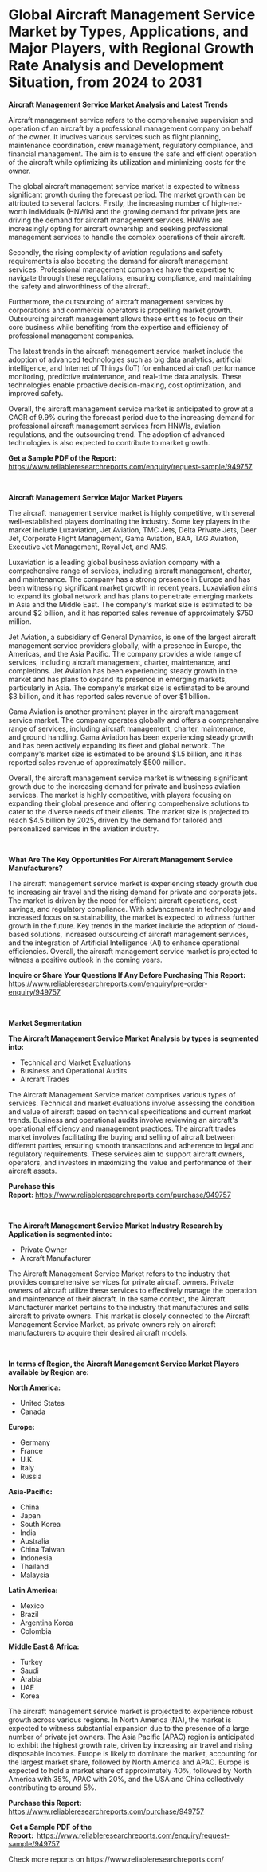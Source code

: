 <p><h1>Global Aircraft Management Service Market by Types, Applications, and Major Players, with Regional Growth Rate Analysis and Development Situation, from 2024 to 2031</h1></p><p><strong>Aircraft Management Service Market Analysis and Latest Trends</strong></p>
<p><p>Aircraft management service refers to the comprehensive supervision and operation of an aircraft by a professional management company on behalf of the owner. It involves various services such as flight planning, maintenance coordination, crew management, regulatory compliance, and financial management. The aim is to ensure the safe and efficient operation of the aircraft while optimizing its utilization and minimizing costs for the owner.</p><p>The global aircraft management service market is expected to witness significant growth during the forecast period. The market growth can be attributed to several factors. Firstly, the increasing number of high-net-worth individuals (HNWIs) and the growing demand for private jets are driving the demand for aircraft management services. HNWIs are increasingly opting for aircraft ownership and seeking professional management services to handle the complex operations of their aircraft.</p><p>Secondly, the rising complexity of aviation regulations and safety requirements is also boosting the demand for aircraft management services. Professional management companies have the expertise to navigate through these regulations, ensuring compliance, and maintaining the safety and airworthiness of the aircraft.</p><p>Furthermore, the outsourcing of aircraft management services by corporations and commercial operators is propelling market growth. Outsourcing aircraft management allows these entities to focus on their core business while benefiting from the expertise and efficiency of professional management companies.</p><p>The latest trends in the aircraft management service market include the adoption of advanced technologies such as big data analytics, artificial intelligence, and Internet of Things (IoT) for enhanced aircraft performance monitoring, predictive maintenance, and real-time data analysis. These technologies enable proactive decision-making, cost optimization, and improved safety.</p><p>Overall, the aircraft management service market is anticipated to grow at a CAGR of 9.9% during the forecast period due to the increasing demand for professional aircraft management services from HNWIs, aviation regulations, and the outsourcing trend. The adoption of advanced technologies is also expected to contribute to market growth.</p></p>
<p><strong>Get a Sample PDF of the Report:&nbsp;</strong> <a href="https://www.reliableresearchreports.com/enquiry/request-sample/949757">https://www.reliableresearchreports.com/enquiry/request-sample/949757</a></p>
<p>&nbsp;</p>
<p><strong>Aircraft Management Service Major Market Players</strong></p>
<p><p>The aircraft management service market is highly competitive, with several well-established players dominating the industry. Some key players in the market include Luxaviation, Jet Aviation, TMC Jets, Delta Private Jets, Deer Jet, Corporate Flight Management, Gama Aviation, BAA, TAG Aviation, Executive Jet Management, Royal Jet, and AMS.</p><p>Luxaviation is a leading global business aviation company with a comprehensive range of services, including aircraft management, charter, and maintenance. The company has a strong presence in Europe and has been witnessing significant market growth in recent years. Luxaviation aims to expand its global network and has plans to penetrate emerging markets in Asia and the Middle East. The company's market size is estimated to be around $2 billion, and it has reported sales revenue of approximately $750 million.</p><p>Jet Aviation, a subsidiary of General Dynamics, is one of the largest aircraft management service providers globally, with a presence in Europe, the Americas, and the Asia Pacific. The company provides a wide range of services, including aircraft management, charter, maintenance, and completions. Jet Aviation has been experiencing steady growth in the market and has plans to expand its presence in emerging markets, particularly in Asia. The company's market size is estimated to be around $3 billion, and it has reported sales revenue of over $1 billion.</p><p>Gama Aviation is another prominent player in the aircraft management service market. The company operates globally and offers a comprehensive range of services, including aircraft management, charter, maintenance, and ground handling. Gama Aviation has been experiencing steady growth and has been actively expanding its fleet and global network. The company's market size is estimated to be around $1.5 billion, and it has reported sales revenue of approximately $500 million.</p><p>Overall, the aircraft management service market is witnessing significant growth due to the increasing demand for private and business aviation services. The market is highly competitive, with players focusing on expanding their global presence and offering comprehensive solutions to cater to the diverse needs of their clients. The market size is projected to reach $4.5 billion by 2025, driven by the demand for tailored and personalized services in the aviation industry.</p></p>
<p>&nbsp;</p>
<p><strong>What Are The Key Opportunities For Aircraft Management Service Manufacturers?</strong></p>
<p><p>The aircraft management service market is experiencing steady growth due to increasing air travel and the rising demand for private and corporate jets. The market is driven by the need for efficient aircraft operations, cost savings, and regulatory compliance. With advancements in technology and increased focus on sustainability, the market is expected to witness further growth in the future. Key trends in the market include the adoption of cloud-based solutions, increased outsourcing of aircraft management services, and the integration of Artificial Intelligence (AI) to enhance operational efficiencies. Overall, the aircraft management service market is projected to witness a positive outlook in the coming years.</p></p>
<p><strong>Inquire or Share Your Questions If Any Before Purchasing This Report:</strong> <a href="https://www.reliableresearchreports.com/enquiry/pre-order-enquiry/949757">https://www.reliableresearchreports.com/enquiry/pre-order-enquiry/949757</a></p>
<p>&nbsp;</p>
<p><strong>Market Segmentation</strong></p>
<p><strong>The Aircraft Management Service Market Analysis by types is segmented into:</strong></p>
<p><ul><li>Technical and Market Evaluations</li><li>Business and Operational Audits</li><li>Aircraft Trades</li></ul></p>
<p><p>The Aircraft Management Service market comprises various types of services. Technical and market evaluations involve assessing the condition and value of aircraft based on technical specifications and current market trends. Business and operational audits involve reviewing an aircraft's operational efficiency and management practices. The aircraft trades market involves facilitating the buying and selling of aircraft between different parties, ensuring smooth transactions and adherence to legal and regulatory requirements. These services aim to support aircraft owners, operators, and investors in maximizing the value and performance of their aircraft assets.</p></p>
<p><strong>Purchase this Report:&nbsp;</strong><a href="https://www.reliableresearchreports.com/purchase/949757">https://www.reliableresearchreports.com/purchase/949757</a></p>
<p>&nbsp;</p>
<p><strong>The Aircraft Management Service Market Industry Research by Application is segmented into:</strong></p>
<p><ul><li>Private Owner</li><li>Aircraft Manufacturer</li></ul></p>
<p><p>The Aircraft Management Service Market refers to the industry that provides comprehensive services for private aircraft owners. Private owners of aircraft utilize these services to effectively manage the operation and maintenance of their aircraft. In the same context, the Aircraft Manufacturer market pertains to the industry that manufactures and sells aircraft to private owners. This market is closely connected to the Aircraft Management Service Market, as private owners rely on aircraft manufacturers to acquire their desired aircraft models.</p></p>
<p>&nbsp;</p>
<p><strong>In terms of Region, the Aircraft Management Service Market Players available by Region are:</strong></p>
<p>
    <p> <strong> North America: </strong>
        <ul>
            <li>United States</li>
            <li>Canada</li>
        </ul>
        </p> 
    <p> <strong> Europe: </strong>
        <ul>
            <li>Germany</li>
            <li>France</li>
            <li>U.K.</li>
            <li>Italy</li>
            <li>Russia</li>
        </ul>
        </p> 
    <p> <strong> Asia-Pacific: </strong>
        <ul>
            <li>China</li>
            <li>Japan</li>
            <li>South Korea</li>
            <li>India</li>
            <li>Australia</li>
            <li>China Taiwan</li>
            <li>Indonesia</li>
            <li>Thailand</li>
            <li>Malaysia</li>
        </ul>
        </p> 
    <p> <strong> Latin America: </strong>
        <ul>
            <li>Mexico</li>
            <li>Brazil</li>
            <li>Argentina Korea</li>
            <li>Colombia</li>
        </ul>
        </p> 
    <p> <strong> Middle East & Africa: </strong>
        <ul>
            <li>Turkey</li>
            <li>Saudi</li>
            <li>Arabia</li>
            <li>UAE</li>
            <li>Korea</li>
        </ul>
    </p>
    </p>
<p><p>The aircraft management service market is projected to experience robust growth across various regions. In North America (NA), the market is expected to witness substantial expansion due to the presence of a large number of private jet owners. The Asia Pacific (APAC) region is anticipated to exhibit the highest growth rate, driven by increasing air travel and rising disposable incomes. Europe is likely to dominate the market, accounting for the largest market share, followed by North America and APAC. Europe is expected to hold a market share of approximately 40%, followed by North America with 35%, APAC with 20%, and the USA and China collectively contributing to around 5%.</p></p>
<p><strong>Purchase this Report: </strong><a href="https://www.reliableresearchreports.com/purchase/949757">https://www.reliableresearchreports.com/purchase/949757</a></p>
<p>&nbsp;<strong>Get a Sample PDF of the Report:&nbsp;&nbsp;</strong><a href="https://www.reliableresearchreports.com/enquiry/request-sample/949757">https://www.reliableresearchreports.com/enquiry/request-sample/949757</a></p>
<p><strong></strong></p>
<p>Check more reports on https://www.reliableresearchreports.com/</p>